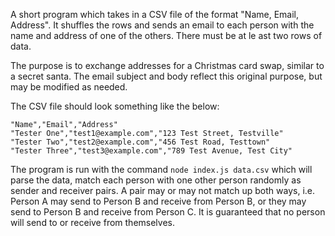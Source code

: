 A short program which takes in a CSV file of the format "Name, Email, Address". It shuffles the rows and sends an email to each person with the name and address of one of the others. There must be at le
ast two rows of data.

The purpose is to exchange addresses for a Christmas card swap, similar to a secret santa. The email subject and body reflect this original purpose, but may be modified as needed.

The CSV file should look something like the below:

```
"Name","Email","Address"
"Tester One","test1@example.com","123 Test Street, Testville"
"Tester Two","test2@example.com","456 Test Road, Testtown"
"Tester Three","test3@example.com","789 Test Avenue, Test City"
```

The program is run with the command 
`node index.js data.csv`
which will parse the data, match each person with one other person randomly as sender and receiver pairs. A pair may or may not match up both ways, i.e. Person A may send to Person B and receive from Person B, or they may send to Person B and receive from Person C. It is guaranteed that no person will send to or receive from themselves.
